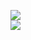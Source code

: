 [![](https://img.shields.io/badge/Made%20With-Github%20Spray-lightgrey.svg?style=for-the-badge&logo=github)](https://github.com/Annihil/github-spray#26456)  
[![](https://i.imgur.com/2DrTn0Z.gif)](https://github.com/Annihil/github-spray)